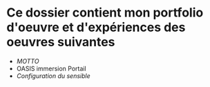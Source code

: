 # Ce dossier contient mon portfolio d'oeuvre et d'expériences des oeuvres suivantes
- *MOTTO*
- OASIS immersion Portail
- *Configuration du sensible*
